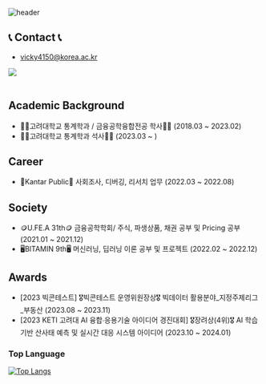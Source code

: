 ![header](https://capsule-render.vercel.app/api?type=wave&color=auto&height=300&section=header&text=Welcome%20to%20HJ's%20Github&fontSize=50)

## 📞 Contact 📞
- vicky4150@korea.ac.kr
<div style="display:flex; flex-direction:row;">
    <a href="mailto:vicky4150@korea.ac.kr">
        <img src="https://img.shields.io/badge/Korea-EA4335?style=for-the-badge&logo=korea&logoColor=white"> 
    </a>
</div><br>

## Academic Background
- 👩‍🎓고려대학교 통계학과 / 금융공학융합전공 학사👩‍🎓 (2018.03 ~ 2023.02)
- 👩‍💻고려대학교 통계학과 석사👩‍💻 (2023.03 ~ )

## Career
- 💼Kantar Public💼 사회조사, 디버깅, 리서치 업무 (2022.03 ~ 2022.08)

## Society
- 🪙U.FE.A 31th🪙 금융공학학회/ 주식, 파생상품, 채권 공부 및 Pricing 공부 (2021.01 ~ 2021.12)
- 🖥️BITAMIN 9th🖥️  머신러닝, 딥러닝 이론 공부 및 프로젝트 (2022.02 ~ 2022.12)

## Awards
- [2023 빅콘테스트] 🎖️빅콘테스트 운영위원장상🎖️ 빅데이터 활용분야_지정주제리그_부동산 (2023.08 ~ 2023.11)
- [2023 KETI 고려대 AI 융합∙응용기술 아이디어 경진대회] 🎖️장려상(4위)🎖️ AI 학습기반 산사태 예측 및 실시간 대응 시스템 아이디어 (2023.10 ~ 2024.01)

### Top Language
[![Top Langs](https://github-readme-stats.vercel.app/api/top-langs/?username=Hj9933)](https://github.com/anuraghazra/github-readme-stats)


